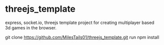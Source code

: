 # threejs_template
express, socket.io, threejs template project for creating multiplayer based 3d games in the browser.

git clone https://github.com/MilesTails01/threejs_template.git
run npm install
